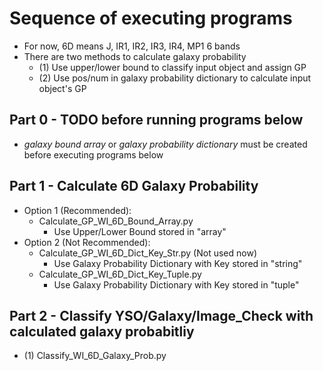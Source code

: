 # Sequence of executing programs
- For now, 6D means J, IR1, IR2, IR3, IR4, MP1 6 bands
- There are two methods to calculate galaxy probability
    - (1) Use upper/lower bound to classify input object and assign GP
    - (2) Use pos/num in galaxy probability dictionary to calculate input object's GP
## Part 0 - TODO before running programs below
- *galaxy bound array* or *galaxy probability dictionary* must be created before executing programs below
## Part 1 - Calculate 6D Galaxy Probability
- Option 1 (Recommended):
    - Calculate_GP_WI_6D_Bound_Array.py
        - Use Upper/Lower Bound stored in "array"
- Option 2 (Not Recommended):
    - Calculate_GP_WI_6D_Dict_Key_Str.py (Not used now)
        - Use Galaxy Probability Dictionary with Key stored in "string"
    - Calculate_GP_WI_6D_Dict_Key_Tuple.py
        - Use Galaxy Probability Dictionary with Key stored in "tuple"
## Part 2 - Classify YSO/Galaxy/Image_Check with calculated galaxy probabitliy
- (1) Classify_WI_6D_Galaxy_Prob.py
